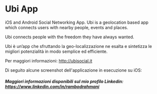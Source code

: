 # Ubi App
iOS and Android Social Networking App. Ubi is a geolocation based app which connects users with nearby people, events and places.

Ubi connects people with the freedom they have always wanted.

Ubi è un’app che sfruttando la geo-localizzazione ne esalta e sintetizza le migliori potenzialità in modo semplice ed efficiente.

Per maggiori informazioni: http://ubisocial.it

Di seguito alcune screenshot dell'applicazione in esecuzione su iOS:

##### Maggiori informazioni disponibili sul mio profilo Linkedin: https://www.linkedin.com/in/rambodrahmani
